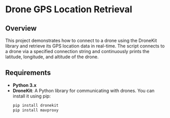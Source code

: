 # Drone GPS Location Retrieval

## Overview
This project demonstrates how to connect to a drone using the DroneKit library and retrieve its GPS location data in real-time. The script connects to a drone via a specified connection string and continuously prints the latitude, longitude, and altitude of the drone.

## Requirements
- **Python 3.x**
- **DroneKit**: A Python library for communicating with drones. You can install it using pip:
  ```bash
  pip install dronekit
  pip install mavproxy
